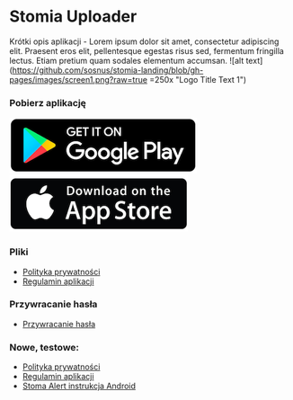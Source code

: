 # Stomia Uploader
Krótki opis aplikacji - Lorem ipsum dolor sit amet, consectetur adipiscing elit. Praesent eros elit, pellentesque egestas risus sed, fermentum fringilla lectus. Etiam pretium quam sodales elementum accumsan.
![alt text](https://github.com/sosnus/stomia-landing/blob/gh-pages/images/screen1.png?raw=true =250x "Logo Title Text 1")

### Pobierz aplikację
[![Google Play](https://github.com/sosnus/stomia-landing/blob/gh-pages/images/download-android.png?raw=true)](https://play.google.com/store?hl=pl&gl=US)
[![App Store](https://github.com/sosnus/stomia-landing/blob/gh-pages/images/download-ios.png?raw=true)](https://www.apple.com/pl/ios/app-store/)

### Pliki
* [Polityka prywatności](https://github.com/sosnus/stomia-landing/blob/gh-pages/documents/Stomia-polityka.pdf)
* [Regulamin aplikacji](https://github.com/sosnus/stomia-landing/blob/gh-pages/documents/Stomia-regulamin.pdf)

### Przywracanie hasła
* [Przywracanie hasła](/documents/pass-restore.md)

### Nowe, testowe:
* [Polityka prywatności](/documents/Stomia-polityka.pdf)
* [Regulamin aplikacji](/documents/Stomia-regulamin.pdf)
* [Stoma Alert instrukcja Android](/documents/instrukcja-testy-android.pdf)
